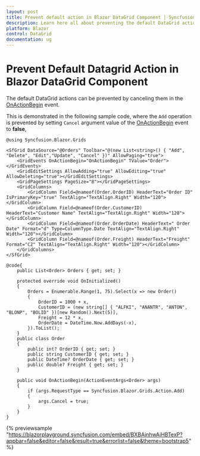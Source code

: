 ```yaml
---
layout: post
title: Prevent default action in Blazor DataGrid Component | Syncfusion
description: Learn here all about preventing the default DataGrid action in Syncfusion Blazor DataGrid component and more.
platform: Blazor
control: DataGrid
documentation: ug
---
```


# Prevent Default Datagrid Action in Blazor DataGrid Component

The default DataGrid actions can be prevented by canceling them in the [OnActionBegin](https://help.syncfusion.com/cr/blazor/Syncfusion.Blazor.Charts.ChartSeries.html#Syncfusion_Blazor_Charts_ChartSeries_Fill) event.

This is demonstrated in the following sample code, where the `Add` operation is prevented by setting `Cancel` argument value of the [OnActionBegin](https://help.syncfusion.com/cr/blazor/Syncfusion.Blazor.Charts.ChartSeries.html#Syncfusion_Blazor_Charts_ChartSeries_Fill) event to **false**,

```cshtml
@using Syncfusion.Blazor.Grids

<SfGrid DataSource="@Orders" Toolbar="@(new List<string>() { "Add", "Delete", "Edit","Update", "Cancel" })" AllowPaging="true">
    <GridEvents OnActionBegin="OnActionBegin" TValue="Order"></GridEvents>
    <GridEditSettings AllowAdding="true" AllowEditing="true" AllowDeleting="true"></GridEditSettings>
    <GridPageSettings PageSize="8"></GridPageSettings>
    <GridColumns>
        <GridColumn Field=@nameof(Order.OrderID) HeaderText="Order ID" IsPrimaryKey="true" TextAlign="TextAlign.Right" Width="120"></GridColumn>
        <GridColumn Field=@nameof(Order.CustomerID) HeaderText="Customer Name" TextAlign="TextAlign.Right" Width="120"></GridColumn>
        <GridColumn Field=@nameof(Order.OrderDate) HeaderText=" Order Date" Format="d" Type=ColumnType.Date TextAlign="TextAlign.Right" Width="120"></GridColumn>
        <GridColumn Field=@nameof(Order.Freight) HeaderText="Freight" Format="C2" TextAlign="TextAlign.Right" Width="120"></GridColumn>
    </GridColumns>
</SfGrid>

@code{
    public List<Order> Orders { get; set; }

    protected override void OnInitialized()
    {
        Orders = Enumerable.Range(1, 75).Select(x => new Order()
        {
            OrderID = 1000 + x,
            CustomerID = (new string[] { "ALFKI", "ANANTR", "ANTON", "BLONP", "BOLID" })[new Random().Next(5)],
            Freight = 12 * x,
            OrderDate = DateTime.Now.AddDays(-x),
        }).ToList();
    }
    public class Order
    {
        public int? OrderID { get; set; }
        public string CustomerID { get; set; }
        public DateTime? OrderDate { get; set; }
        public double? Freight { get; set; }
    }

    public void OnActionBegin(ActionEventArgs<Order> args)
    {
        if (args.RequestType == Syncfusion.Blazor.Grids.Action.Add)
        {
            args.Cancel = true;
        }
    }
}
```

{% previewsample "https://blazorplayground.syncfusion.com/embed/BXBAjnhwAjHBTexP?appbar=false&editor=false&result=true&errorlist=false&theme=bootstrap5" %}